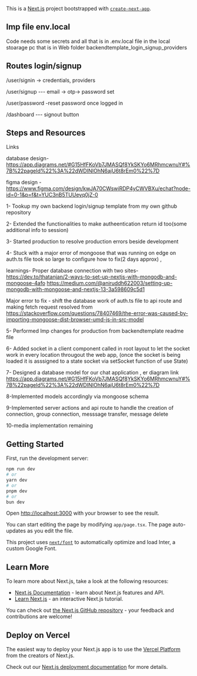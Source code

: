 This is a [Next.js](https://nextjs.org/) project bootstrapped with [`create-next-app`](https://github.com/vercel/next.js/tree/canary/packages/create-next-app).

## Imp file env.local 
Code needs some secrets and all that is in .env.local file in the local stoarage pc
that is in Web folder backendtemplate_login_signup_providers


## Routes login/signup

/user/signin -> credentials, providers

/user/signup  --- email -> otp-> password set

/user/password  -reset password once logged in

/dashboard --- signout button


## Steps and Resources

Links

database design- https://app.diagrams.net/#G15HfFKoVb7JMASQf8YkSKYo6MRhmcwnuY#%7B%22pageId%22%3A%22dWDINIOhN6ajU6t8rEm0%22%7D

figma design - https://www.figma.com/design/kwJA70CWswiRDP4yCWVBXu/echat?node-id=0-1&p=f&t=YUC3nB5TUUeyq0jZ-0


1- Tookup my own backend login/signup template from my own github repository

2- Extended the functionalities to make autheentication return id too(some additional info to session)

3- Started production to resolve production errors beside development

4- Stuck with a major error of mongoose that was running on edge on auth.ts file took so large to configure how to fix(2 days approx) ,

learnings- Proper database connection  with two sites-
https://dev.to/thatanjan/2-ways-to-set-up-nextjs-with-mongodb-and-mongoose-4afo
https://medium.com/@aniruddh622003/setting-up-mongodb-with-mongoose-and-nextjs-13-3a598609c5d1

Major error to fix -
shift the database work of auth.ts file to api route and making fetch request resolved from
https://stackoverflow.com/questions/78407469/the-error-was-caused-by-importing-mongoose-dist-browser-umd-js-in-src-model

5- Performed Imp changes for production from backendtemplate readme file

6- Added socket in a client component called in root layout to let the socket work in every location througout the web app, (once the socket is being loaded it is asssigned to a state socket via setSocket function of use State)

7- Designed a database model for our chat application , er diagram link https://app.diagrams.net/#G15HfFKoVb7JMASQf8YkSKYo6MRhmcwnuY#%7B%22pageId%22%3A%22dWDINIOhN6ajU6t8rEm0%22%7D

8-Implemented models accordingly via mongoose schema

9-Implemented server actions and api route to handle the creation of connection, group connection, messsage transfer, message delete 

10-media implementation remaining


## Getting Started

First, run the development server:

```bash
npm run dev
# or
yarn dev
# or
pnpm dev
# or
bun dev
```

Open [http://localhost:3000](http://localhost:3000) with your browser to see the result.

You can start editing the page by modifying `app/page.tsx`. The page auto-updates as you edit the file.

This project uses [`next/font`](https://nextjs.org/docs/basic-features/font-optimization) to automatically optimize and load Inter, a custom Google Font.

## Learn More

To learn more about Next.js, take a look at the following resources:

- [Next.js Documentation](https://nextjs.org/docs) - learn about Next.js features and API.
- [Learn Next.js](https://nextjs.org/learn) - an interactive Next.js tutorial.

You can check out [the Next.js GitHub repository](https://github.com/vercel/next.js/) - your feedback and contributions are welcome!

## Deploy on Vercel

The easiest way to deploy your Next.js app is to use the [Vercel Platform](https://vercel.com/new?utm_medium=default-template&filter=next.js&utm_source=create-next-app&utm_campaign=create-next-app-readme) from the creators of Next.js.

Check out our [Next.js deployment documentation](https://nextjs.org/docs/deployment) for more details.

